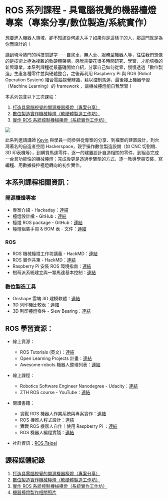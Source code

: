 # ROS 系列課程 - 具電腦視覺的機器檯燈專案（專案分享/數位製造/系統實作）

想要進入機器人領域，卻不知該從何處入手？如果你是這樣子的人，那這門就是為你而設計的！

講到現今熱門的科技關鍵字——自駕車、無人車、服務型機器人等，往往我們想像的是技術上極為複雜的軟硬體架構，感覺需要花很多時間研究、學習，才能培養的新興專業。本系列課程從最基礎開始介紹，分享自己如何從零，慢慢透過「數位製造」生產各種零件並與硬體整合，之後再利用 Raspberry Pi 與 ROS (Robot Operation System) 結合電腦視覺辨識，藉以控制馬達，最後接上機器學習（Machine Learning）的 framework ，讓機械檯燈能自我學習！

本系列包含以下三次課程：
1. [打造具電腦視覺的開源機器檯燈（專案分享）](https://www.accupass.com/event/1810180246431893880100)
2. [數位製造實作機械檯燈（軟硬體製造工作坊）](https://www.accupass.com/event/1810080658009939138490)
3. [實作 ROS 系統控制機械檯燈（系統實作工作坊）](https://www.accupass.com/event/1808210758414869891600)

![](https://i.imgur.com/dyOsWQ8.jpg)

此系列邀請講師 [Kevin](https://github.com/kevinphys) 與學員一同參與從專案的分享、到檔案的建置設計，到台灣著名的自造者空間 Hackerspace，親手操作數位製造設備（如 CNC 切割機、3D 印表機等），到購買馬達零件，逐一的建置設計自造相關的零件，到組合完成一台具功能性的機械檯燈；完成後更是透過步驟型的方式，逐一教導學員安裝、寫編程、用數據操控檯燈轉向的初步實作。

## 本系列課程相關資訊：

### 開源檯燈專案
   * 專案介紹 - Hackaday：[連結](https://hackaday.io/project/21637-documentation-assistant-robotic-lamp)
   * 檯燈設計檔 - GitHub：[連結](https://github.com/ORLamp/da_lamp_design)
   * 檯燈 ROS package - GitHub：[連結](https://github.com/ORLamp/da_lamp_ros_package)
   * 檯燈組裝手冊 & BOM 表 - 文件：[連結](https://www.notion.so/DA-Lamp-101572f28e1c4d5a996a1bba201ef61d)

### ROS
   * ROS 機械檯燈工作坊講義 - HackMD：[連結](https://hackmd.io/s/SJSSKzSkV)
   * ROS 實作共筆 - HackMD：[連結](https://hackmd.io/s/ryoIXXrk4)
   * Raspberry Pi 安裝 ROS 環境指南：[連結](https://www.notion.so/DA-Lamp-Raspberry-Pi-ROS-206422974e8f429784e54bbfcda8939b)
   * 樹莓派系統建立與一顆馬達基本控制：[連結](https://drive.google.com/file/d/1CSJhSqAqCi9aiPsvWgUR-a3twOFvGSCK/view?usp=sharing)

### 數位製造工具
   * Onshape 雲端 3D 建模軟體：[連結](https://www.onshape.com/)
   * 3D 列印機比較表：[連結](https://www.productchart.com/3d_printers/)
   * 3D 列印檯燈零件 - Slew Bearing：[連結](https://www.thingiverse.com/thing:2375124)

## ROS 學習資源：
* 線上資源：
    * ROS Tutorials (英文)：[連結](http://wiki.ros.org/ROS/Tutorials)
    * Open Learning Projects 計畫：[連結](https://github.com/ROSTaipei/open-learning-projects)
    * Awesome-robots 機器人整理列表：[連結](https://github.com/ROSTaipei/awesome-robots)

* 線上課程：
    * Robotics Software Engineer Nanodegree - Udacity：[連結](https://www.udacity.com/course/robotics-software-engineer--nd209)
    * ZTH ROS course - YouTube：[連結](https://www.youtube.com/playlist?list=PLE-BQwvVGf8HOvwXPgtDfWoxd4Cc6ghiP)

* 閱讀書籍：
    * 實戰 ROS 機器人作業系統與專案實作：[連結](https://www.tenlong.com.tw/products/9789864766291?list_name=srh)
    * ROS 機器人程式設計：[連結](https://www.tenlong.com.tw/products/9787111473961?list_name=srh)
    * 實戰 ROS 機器人自作｜使用 Raspberry Pi ：[連結](https://www.tenlong.com.tw/products/9789864768479?list_name=srh)
    * ROS 機器人編程實踐：[連結](https://www.tenlong.com.tw/products/9787111585299?list_name=srh)
 * 社群資訊：[ROS.Taipei](https://www.facebook.com/groups/ros.taipei/)


## 課程媒體紀錄
1. [打造具電腦視覺的開源機器檯燈（專案分享）](https://drive.google.com/drive/folders/13Zu2P2muZ6F7yVUOZC1a40xxykI7lU1w?usp=sharing)
2. [數位製造實作機械檯燈（軟硬體製造工作坊）](https://drive.google.com/drive/folders/13hABmwSHrmRw65oZ3sIIZYikB9FssZes?usp=sharing)
3. [實作 ROS 系統控制機械檯燈（系統實作工作坊）](https://drive.google.com/drive/folders/13l7FY5eHdHnEyY1vZGLrxONoYcGc_Iqc?usp=sharing)
4. [機器檯燈製作相關照片](https://drive.google.com/drive/folders/13Y1jZvzGz0hGm8d2QDbjfr8cbufnoOGL?usp=sharing)
